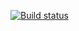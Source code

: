 [![Build status](https://ci.appveyor.com/api/projects/status/xajrxw5m9cs4vnwu?svg=true)](https://ci.appveyor.com/project/IgorKalenkov/patterns-2-3-1)